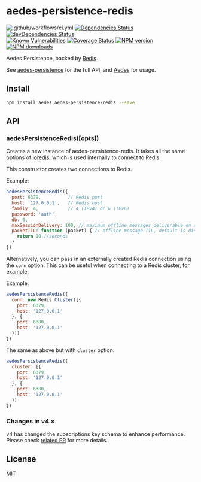 # aedes-persistence-redis

![.github/workflows/ci.yml](https://github.com/moscajs/aedes-persistence-redis/workflows/.github/workflows/ci.yml/badge.svg)
[![Dependencies Status](https://david-dm.org/moscajs/aedes-persistence-redis/status.svg)](https://david-dm.org/moscajs/aedes-persistence-redis)
[![devDependencies Status](https://david-dm.org/moscajs/aedes-persistence-redis/dev-status.svg)](https://david-dm.org/moscajs/aedes-persistence-redis?type=dev)
\
[![Known Vulnerabilities](https://snyk.io/test/github/moscajs/aedes-persistence-redis/badge.svg)](https://snyk.io/test/github/moscajs/aedes-persistence-redis)
[![Coverage Status](https://coveralls.io/repos/moscajs/aedes-persistence-redis/badge.svg?branch=master&service=github)](https://coveralls.io/github/moscajs/aedes-persistence-redis?branch=master)
[![NPM version](https://img.shields.io/npm/v/aedes-persistence-redis.svg?style=flat)](https://npm.im/aedes-persistence-redis)
[![NPM downloads](https://img.shields.io/npm/dm/aedes-persistence-redis.svg?style=flat)](https://npm.im/aedes-persistence-redis)

Aedes Persistence, backed by [Redis][redis].

See [aedes-persistence][aedes-persistence] for the full API, and [Aedes][aedes] for usage.

## Install

```sh
npm install aedes aedes-persistence-redis --save
```

## API

### aedesPersistenceRedis([opts])

Creates a new instance of aedes-persistence-redis.
It takes all the same options of [ioredis](https://npm.im/ioredis),
which is used internally to connect to Redis.

This constructor creates two connections to Redis.

Example:

```js
aedesPersistenceRedis({
  port: 6379,          // Redis port
  host: '127.0.0.1',   // Redis host
  family: 4,           // 4 (IPv4) or 6 (IPv6)
  password: 'auth',
  db: 0,
  maxSessionDelivery: 100, // maximum offline messages deliverable on client CONNECT, default is 1000
  packetTTL: function (packet) { // offline message TTL, default is disabled
    return 10 //seconds
  }
})
```

Alternatively, you can pass in an externally created Redis connection using the
`conn` option. This can be useful when connecting to a Redis cluster, for example.

Example:

```js
aedesPersistenceRedis({
  conn: new Redis.Cluster([{
    port: 6379,
    host: '127.0.0.1'
  }, {
    port: 6380,
    host: '127.0.0.1'
  }])
})
```

The same as above but with `cluster` option:

```js
aedesPersistenceRedis({
  cluster: [{
    port: 6379,
    host: '127.0.0.1'
  }, {
    port: 6380,
    host: '127.0.0.1'
  }]
})
```

### Changes in v4.x

v4 has changed the subscriptions key schema to enhance performance. Please check [related PR](https://github.com/moscajs/aedes-persistence-redis/pull/31) for more details.

## License

MIT

[aedes]: https://npm.im/aedes
[aedes-persistence]: https://npm.im/aedes-persistence
[redis]: https://redis.io
